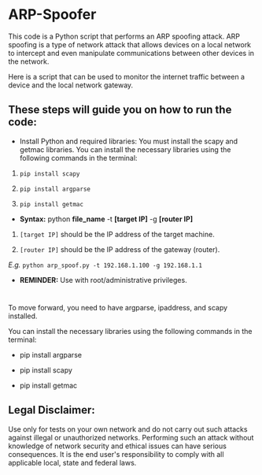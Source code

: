 # ARP-Spoofer
This code is a Python script that performs an ARP spoofing attack. ARP spoofing is a type of network attack that allows devices on a local network to intercept and even manipulate communications between other devices in the network.

 Here is a script that can be used to monitor the internet traffic between a device and the local network gateway. 

## These steps will guide you on how to run the code:

- Install Python and required libraries: You must install the scapy and getmac libraries. You can install the necessary libraries using the following commands in the terminal:
  
1. ` pip install scapy `

2. `pip install argparse `

3. `pip install getmac
`
- **Syntax:** python **file_name** -t **[target IP]** -g **[router IP]**
  
1. `[target IP]` should be the IP address of the target machine.

2. `[router IP]` should be the IP address of the gateway (router).

*E.g.* `python arp_spoof.py -t 192.168.1.100 -g 192.168.1.1
`
- **REMINDER:** Use with root/administrative privileges.
#
To move forward, you need to have argparse, ipaddress, and scapy installed.

You can install the necessary libraries using the following commands in the terminal:

* pip install argparse
 
* pip install scapy
  
* pip install getmac


 ##  Legal Disclaimer:
Use only for tests on your own network and do not carry out such attacks against illegal or unauthorized networks. Performing such an attack without knowledge of network security and ethical issues can have serious consequences. It is the end user's responsibility to comply with all applicable local, state and federal laws.
